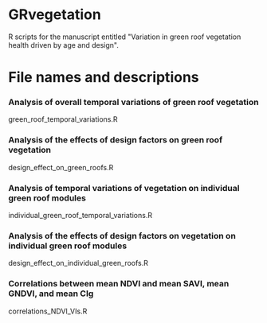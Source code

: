 # GRvegetation
R scripts for the manuscript entitled "Variation in green roof vegetation health driven by age and design".

# File names and descriptions
### Analysis of overall temporal variations of green roof vegetation
green_roof_temporal_variations.R

### Analysis of the effects of design factors on green roof vegetation
design_effect_on_green_roofs.R

### Analysis of temporal variations of vegetation on individual green roof modules
individual_green_roof_temporal_variations.R

### Analysis of the effects of design factors on vegetation on individual green roof modules
design_effect_on_individual_green_roofs.R

### Correlations between mean NDVI and mean SAVI, mean GNDVI, and mean CIg 
correlations_NDVI_VIs.R
